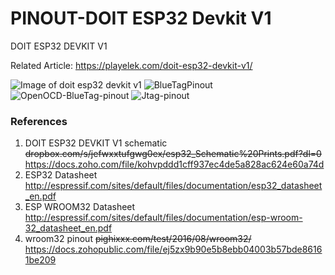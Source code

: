 # PINOUT-DOIT ESP32 Devkit V1
DOIT ESP32 DEVKIT V1

Related Article: https://playelek.com/doit-esp32-devkit-v1/

![Image of doit esp32 devkit v1](https://github.com/playelek/pinout-doit-32devkitv1/blob/master/pinoutDOIT32devkitv1.png)
![BlueTagPinout](https://github.com/solcoteh/pinout-doit-32devkitv1/blob/master/BlueTagPinout.png)
![OpenOCD-BlueTag-pinout](https://github.com/solcoteh/pinout-doit-32devkitv1/blob/master/OpenOCD-BlueTag-pinout.png)
![Jtag-pinout](https://github.com/solcoteh/pinout-doit-32devkitv1/blob/master/Jtag-pinlayout.png)

### References
1. DOIT ESP32 DEVKIT V1 schematic ~~dropbox.com/s/jefwxxtufgwg0ex/esp32_Schematic%20Prints.pdf?dl=0~~
https://docs.zoho.com/file/kohvpddd1cff937ec4de5a828ac624e60a74d
2. ESP32 Datasheet http://espressif.com/sites/default/files/documentation/esp32_datasheet_en.pdf
3. ESP WROOM32 Datasheet http://espressif.com/sites/default/files/documentation/esp-wroom-32_datasheet_en.pdf
4. wroom32 pinout ~~pighixxx.com/test/2016/08/wroom32/~~ https://docs.zohopublic.com/file/ej5zx9b90e5b8ebb04003b57bde86161be209
